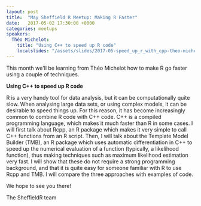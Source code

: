 ```yaml
---
layout: post
title:  "May Sheffield R Meetup: Making R Faster"
date:   2017-05-02 17:30:00 +0000
categories: meetups
speakers:
  Théo Michelot:
    title: "Using C++ to speed up R code"
    localslides: "/assets/slides/2017-05-speed_up_r_with_cpp-theo-michelot.pdf"
---
```

This month we'll be learning from Théo Michelot how to make R go faster using a couple of techniques.

**Using C++ to speed up R code**

R is a very handy tool for data analysis, but it can be computationally quite slow. When analysing large data sets, or using complex models, it can be desirable to speed things up. For this reason, it has become increasingly common to combine R code with C++ code. C++ is a compiled programming language, which makes it much faster than R in some cases. I will first talk about Rcpp, an R package which makes it very simple to call C++ functions from an R script. Then, I will talk about the Template Model Builder (TMB), an R package which uses automatic differentiation in C++ to speed up the numerical evaluation of a function (typically, a likelihood function), thus making techniques such as maximum likelihood estimation very fast. I will show that these do not require a strong programming background, and that it is quite easy for someone familiar with R to use Rcpp and TMB. I will compare the three approaches with examples of code.

We hope to see you there!

The SheffieldR team
